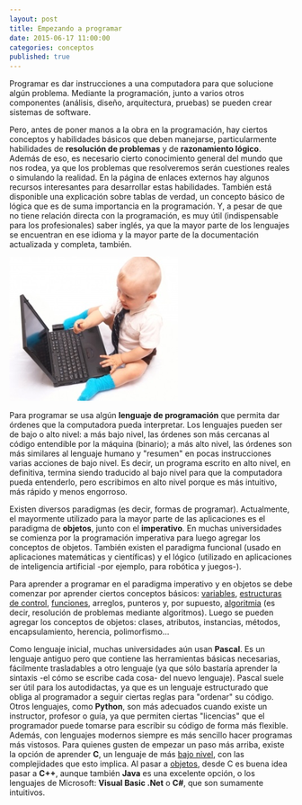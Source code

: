 ```yaml
---
layout: post
title: Empezando a programar
date: 2015-06-17 11:00:00
categories: conceptos
published: true
---
```

Programar es dar instrucciones a una computadora para que solucione algún problema. Mediante la programación, junto a varios otros componentes (análisis, diseño, arquitectura, pruebas) se pueden crear sistemas de software.

Pero, antes de poner manos a la obra en la programación, hay ciertos conceptos y habilidades básicos que deben manejarse, particularmente habilidades de **resolución de problemas** y de **razonamiento lógico**. Además de eso, es necesario cierto conocimiento general del mundo que nos rodea, ya que los problemas que resolveremos serán cuestiones reales o simulando la realidad. En la página de enlaces externos hay algunos recursos interesantes para desarrollar estas habilidades. También está disponible una explicación sobre tablas de verdad, un concepto básico de lógica que es de suma importancia en la programación. Y, a pesar de que no tiene relación directa con la programación, es muy útil (indispensable para los profesionales) saber inglés, ya que la mayor parte de los lenguajes se encuentran en ese idioma y la mayor parte de la documentación actualizada y completa, también.

![principiante](/assets/2015-06-17-empezando-a-programar-img1.jpg)

Para programar se usa algún **lenguaje de programación** que permita dar órdenes que la computadora pueda interpretar. Los lenguajes pueden ser de bajo o alto nivel: a más bajo nivel, las órdenes son más cercanas al código entendible por la máquina (binario); a más alto nivel, las órdenes son más similares al lenguaje humano y "resumen" en pocas instrucciones varias acciones de bajo nivel. Es decir, un programa escrito en alto nivel, en definitiva, termina siendo traducido al bajo nivel para que la computadora pueda entenderlo, pero escribimos en alto nivel porque es más intuitivo, más rápido y menos engorroso.

Existen diversos paradigmas (es decir, formas de programar). Actualmente, el mayormente utilizado para la mayor parte de las aplicaciones es el paradigma de **objetos**, junto con el **imperativo**. En muchas universidades se comienza por la programación imperativa para luego agregar los conceptos de objetos. También existen el paradigma funcional (usado en aplicaciones matemáticas y científicas) y el lógico (utilizado en aplicaciones de inteligencia artificial -por ejemplo, para robótica y juegos-).

Para aprender a programar en el paradigma imperativo y en objetos se debe comenzar por aprender ciertos conceptos básicos: [variables](/conceptos/2015/06/18/que-son-las-variables.html), [estructuras de control](/conceptos/2015/06/23/estructuras-de-control.html), [funciones](/conceptos/2015/06/23/funciones.html), arreglos, punteros y, por supuesto, [algoritmia](/conceptos/2015/06/20/diseno-de-un-algoritmo.html) (es decir, resolución de problemas mediante algoritmos). Luego se pueden agregar los conceptos de objetos: clases, atributos, instancias, métodos, encapsulamiento, herencia, polimorfismo...

Como lenguaje inicial, muchas universidades aún usan **Pascal**. Es un lenguaje antiguo pero que contiene las herramientas básicas necesarias, fácilmente trasladables a otro lenguaje (ya que sólo bastaría aprender la sintaxis -el cómo se escribe cada cosa- del nuevo lenguaje). Pascal suele ser útil para los autodidactas, ya que es un lenguaje estructurado que obliga al programador a seguir ciertas reglas para "ordenar" su código. Otros lenguajes, como **Python**, son más adecuados cuando existe un instructor, profesor o guía, ya que permiten ciertas "licencias" que el programador puede tomarse para escribir su código de forma más flexible. Además, con lenguajes modernos siempre es más sencillo hacer programas más vistosos. Para quienes gusten de empezar un paso más arriba, existe la opción de aprender **C**, un lenguaje de más [bajo nivel](/conceptos/2016/03/29/lenguajes-de-bajo-y-alto-nivel.html), con las complejidades que esto implica. Al pasar a [objetos](/poo/2016/01/07/poo-programacion-orientada-a-objetos.html), desde C es buena idea pasar a **C++**, aunque también **Java** es una excelente opción, o los lenguajes de Microsoft: **Visual Basic .Net** o **C#**, que son sumamente intuitivos.

